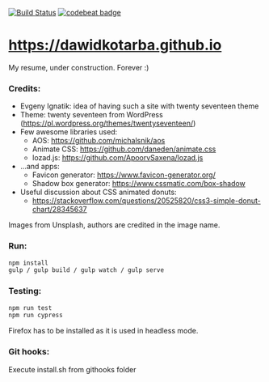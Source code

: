 [![Build Status](https://travis-ci.org/dawidkotarba/dawidkotarba.github.io.svg?branch=master)](https://travis-ci.org/dawidkotarba/dawidkotarba.github.io)
[![codebeat badge](https://codebeat.co/badges/c2a135f1-c13b-48a8-87ca-4611cbee1ca4)](https://codebeat.co/projects/github-com-dawidkotarba-dawidkotarba-github-io-master)
# https://dawidkotarba.github.io

My resume, under construction. Forever :)

### Credits:
- Evgeny Ignatik: idea of having such a site with twenty seventeen theme
- Theme: twenty seventeen from WordPress (https://pl.wordpress.org/themes/twentyseventeen/)
- Few awesome libraries used:
    - AOS: https://github.com/michalsnik/aos
    - Animate CSS: https://github.com/daneden/animate.css
    - lozad.js: https://github.com/ApoorvSaxena/lozad.js
- ...and apps:
    - Favicon generator: https://www.favicon-generator.org/
    - Shadow box generator: https://www.cssmatic.com/box-shadow
- Useful discussion about CSS animated donuts:
    - https://stackoverflow.com/questions/20525820/css3-simple-donut-chart/28345637

Images from Unsplash, authors are credited in the image name.

### Run:
```bash
npm install
gulp / gulp build / gulp watch / gulp serve
```

### Testing:
```bash
npm run test
npm run cypress
```

Firefox has to be installed as it is used in headless mode.

### Git hooks:
Execute install.sh from githooks folder
